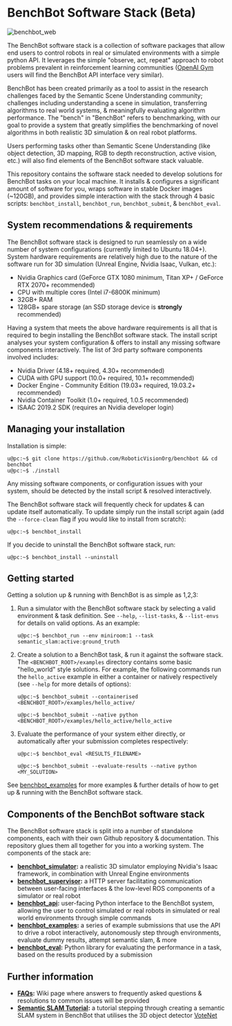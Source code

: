 # BenchBot Software Stack (Beta)

![benchbot_web](./docs/benchbot_web.gif)

The BenchBot software stack is a collection of software packages that allow end users to control robots in real or simulated environments with a simple python API. It leverages the simple "observe, act, repeat" approach to robot problems prevalent in reinforcement learning communities ([OpenAI Gym](https://gym.openai.com/) users will find the BenchBot API interface very similar).

BenchBot has been created primarily as a tool to assist in the research challenges faced by the Semantic Scene Understanding community; challenges including understanding a scene in simulation, transferring algorithms to real world systems, & meaningfully evaluating algorithm performance. The "bench" in "BenchBot" refers to benchmarking, with our goal to provide a system that greatly simplifies the benchmarking of novel algorithms in both realistic 3D simulation & on real robot platforms. 

Users performing tasks other than Semantic Scene Understanding (like object detection, 3D mapping, RGB to depth reconstruction, active vision, etc.) will also find elements of the BenchBot software stack valuable. 

This repository contains the software stack needed to develop solutions for BenchBot tasks on your local machine. It installs & configures a significant amount of software for you, wraps software in stable Docker images (~120GB), and provides simple interaction with the stack through 4 basic scripts: `benchbot_install`, `benchbot_run`, `benchbot_submit`, & `benchbot_eval`.

## System recommendations & requirements

The BenchBot software stack is designed to run seamlessly on a wide number of system configurations (currently limited to Ubuntu 18.04+). System hardware requirements are relatively high due to the nature of the software run for 3D simulation (Unreal Engine, Nvidia Isaac, Vulkan, etc.):

- Nvidia Graphics card (GeForce GTX 1080 minimum, Titan XP+ / GeForce RTX 2070+ recommended)
- CPU with multiple cores (Intel i7-6800K minimum)
- 32GB+ RAM
- 128GB+ spare storage (an SSD storage device is **strongly** recommended)

Having a system that meets the above hardware requirements is all that is required to begin installing the BenchBot software stack. The install script analyses your system configuration & offers to install any missing software components interactively. The list of 3rd party software components involved includes:

- Nvidia Driver (4.18+ required, 4.30+ recommended)
- CUDA with GPU support (10.0+ required, 10.1+ recommended)
- Docker Engine - Community Edition (19.03+ required, 19.03.2+ recommended)
- Nvidia Container Toolkit (1.0+ required, 1.0.5 recommended)
- ISAAC 2019.2 SDK (requires an Nvidia developer login)

## Managing your installation

Installation is simple:

```
u@pc:~$ git clone https://github.com/RoboticVisionOrg/benchbot && cd benchbot
u@pc:~$ ./install
```

Any missing software components, or configuration issues with your system, should be detected by the install script & resolved interactively. 

The BenchBot software stack will frequently check for updates & can update itself automatically. To update simply run the install script again (add the `--force-clean` flag if you would like to install from scratch):

```
u@pc:~$ benchbot_install
```

If you decide to uninstall the BenchBot software stack, run:

```
u@pc:~$ benchbot_install --uninstall
```

## Getting started

Getting a solution up & running with BenchBot is as simple as 1,2,3:

1. Run a simulator with the BenchBot software stack by selecting a valid environment & task definition. See `--help`, `--list-tasks`, & `--list-envs` for details on valid options. As an example:

    ```
    u@pc:~$ benchbot_run --env miniroom:1 --task semantic_slam:active:ground_truth
    ```

2. Create a solution to a BenchBot task, & run it against the software stack. The `<BENCHBOT_ROOT>/examples` directory contains some basic "hello_world" style solutions. For example, the following commands run the `hello_active` example in either a container or natively respectively (see `--help` for more details of options):

    ```
    u@pc:~$ benchbot_submit --containerised <BENCHBOT_ROOT>/examples/hello_active/ 
    ```
    ```
    u@pc:~$ benchbot_submit --native python <BENCHBOT_ROOT>/examples/hello_active/hello_active
    ```

3. Evaluate the performance of your system either directly, or automatically after your submission completes respectively:

    ```
    u@pc:~$ benchbot_eval <RESULTS_FILENAME>
    ```
    ```
    u@pc:~$ benchbot_submit --evaluate-results --native python <MY_SOLUTION>
    ```

See [benchbot_examples](https://github.com/RoboticVisionOrg/benchbot_examples) for more examples & further details of how to get up & running with the BenchBot software stack.

## Components of the BenchBot software stack

The BenchBot software stack is split into a number of standalone components, each with their own Github repository & documentation. This repository glues them all together for you into a working system. The components of the stack are:

- **[benchbot_simulator](https://github.com/RoboticVisionOrg/benchbot_simulator):** a realistic 3D simulator employing Nvidia's Isaac framework, in combination with Unreal Engine environments
- **[benchbot_supervisor](https://github.com/RoboticVisionOrg/benchbot_supervisor):** a HTTP server facilitating communication between user-facing interfaces & the low-level ROS components of a simulator or real robot
- **[benchbot_api](https://github.com/RoboticVisionOrg/benchbot_api):** user-facing Python interface to the BenchBot system, allowing the user to control simulated or real robots in simulated or real world environments through simple commands
- **[benchbot_examples](https://github.com/RoboticVisionOrg/benchbot_examples):** a series of example submissions that use the API to drive a robot interactively, autonomously step through environments, evaluate dummy results, attempt semantic slam, & more
- **[benchbot_eval](https://github.com/RoboticVisionOrg/benchbot_eval):** Python library for evaluating the performance in a task, based on the results produced by a submission

## Further information

- **[FAQs](https://github.com/RoboticVisionOrg/benchbot/wiki/FAQs):** Wiki page where answers to frequently asked questions & resolutions to common issues will be provided
- **[Semantic SLAM Tutorial](https://github.com/RoboticVisionOrg/benchbot/wiki/Tutorial:-Performing-Semantic-SLAM-with-Votenet):** a tutorial stepping through creating a semantic SLAM system in BenchBot that utilises the 3D object detector [VoteNet](https://github.com/facebookresearch/votenet)
